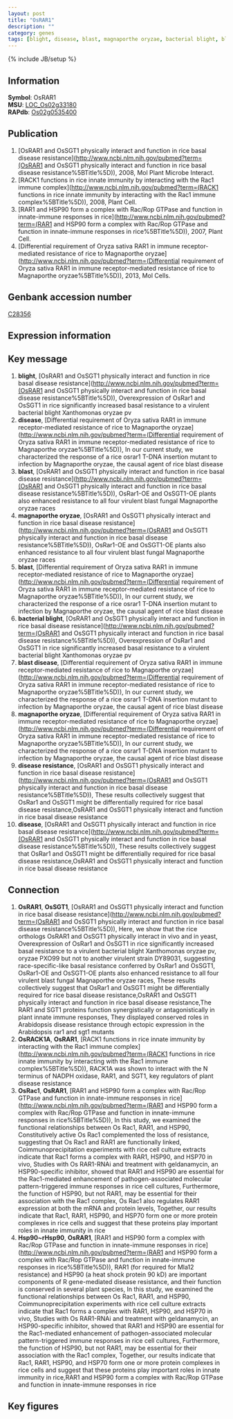 ```yaml
---
layout: post
title: "OsRAR1"
description: ""
category: genes
tags: [blight, disease, blast, magnaporthe oryzae, bacterial blight, blast disease, disease resistance, Gene]
---
```

{% include JB/setup %}

## Information
__Symbol__: OsRAR1  
__MSU__: [LOC_Os02g33180](http://rice.plantbiology.msu.edu/cgi-bin/ORF_infopage.cgi?orf=LOC_Os02g33180)  
__RAPdb__: [Os02g0535400](http://rapdb.dna.affrc.go.jp/viewer/gbrowse_details/irgsp1?name=Os02g0535400)  

## Publication
1. [OsRAR1 and OsSGT1 physically interact and function in rice basal disease resistance](http://www.ncbi.nlm.nih.gov/pubmed?term=(OsRAR1 and OsSGT1 physically interact and function in rice basal disease resistance%5BTitle%5D)), 2008, Mol Plant Microbe Interact.
2. [RACK1 functions in rice innate immunity by interacting with the Rac1 immune complex](http://www.ncbi.nlm.nih.gov/pubmed?term=(RACK1 functions in rice innate immunity by interacting with the Rac1 immune complex%5BTitle%5D)), 2008, Plant Cell.
3. [RAR1 and HSP90 form a complex with Rac/Rop GTPase and function in innate-immune responses in rice](http://www.ncbi.nlm.nih.gov/pubmed?term=(RAR1 and HSP90 form a complex with Rac/Rop GTPase and function in innate-immune responses in rice%5BTitle%5D)), 2007, Plant Cell.
4. [Differential requirement of Oryza sativa RAR1 in immune receptor-mediated resistance of rice to Magnaporthe oryzae](http://www.ncbi.nlm.nih.gov/pubmed?term=(Differential requirement of Oryza sativa RAR1 in immune receptor-mediated resistance of rice to Magnaporthe oryzae%5BTitle%5D)), 2013, Mol Cells.

## Genbank accession number
[C28356](http://www.ncbi.nlm.nih.gov/nuccore/C28356)

## Expression information

## Key message
1. __blight__, [OsRAR1 and OsSGT1 physically interact and function in rice basal disease resistance](http://www.ncbi.nlm.nih.gov/pubmed?term=(OsRAR1 and OsSGT1 physically interact and function in rice basal disease resistance%5BTitle%5D)),  Overexpression of OsRar1 and OsSGT1 in rice significantly increased basal resistance to a virulent bacterial blight Xanthomonas oryzae pv
2. __disease__, [Differential requirement of Oryza sativa RAR1 in immune receptor-mediated resistance of rice to Magnaporthe oryzae](http://www.ncbi.nlm.nih.gov/pubmed?term=(Differential requirement of Oryza sativa RAR1 in immune receptor-mediated resistance of rice to Magnaporthe oryzae%5BTitle%5D)),  In our current study, we characterized the response of a rice osrar1 T-DNA insertion mutant to infection by Magnaporthe oryzae, the causal agent of rice blast disease
3. __blast__, [OsRAR1 and OsSGT1 physically interact and function in rice basal disease resistance](http://www.ncbi.nlm.nih.gov/pubmed?term=(OsRAR1 and OsSGT1 physically interact and function in rice basal disease resistance%5BTitle%5D)),  OsRar1-OE and OsSGT1-OE plants also enhanced resistance to all four virulent blast fungal Magnaporthe oryzae races
4. __magnaporthe oryzae__, [OsRAR1 and OsSGT1 physically interact and function in rice basal disease resistance](http://www.ncbi.nlm.nih.gov/pubmed?term=(OsRAR1 and OsSGT1 physically interact and function in rice basal disease resistance%5BTitle%5D)),  OsRar1-OE and OsSGT1-OE plants also enhanced resistance to all four virulent blast fungal Magnaporthe oryzae races
5. __blast__, [Differential requirement of Oryza sativa RAR1 in immune receptor-mediated resistance of rice to Magnaporthe oryzae](http://www.ncbi.nlm.nih.gov/pubmed?term=(Differential requirement of Oryza sativa RAR1 in immune receptor-mediated resistance of rice to Magnaporthe oryzae%5BTitle%5D)),  In our current study, we characterized the response of a rice osrar1 T-DNA insertion mutant to infection by Magnaporthe oryzae, the causal agent of rice blast disease
6. __bacterial blight__, [OsRAR1 and OsSGT1 physically interact and function in rice basal disease resistance](http://www.ncbi.nlm.nih.gov/pubmed?term=(OsRAR1 and OsSGT1 physically interact and function in rice basal disease resistance%5BTitle%5D)),  Overexpression of OsRar1 and OsSGT1 in rice significantly increased basal resistance to a virulent bacterial blight Xanthomonas oryzae pv
7. __blast disease__, [Differential requirement of Oryza sativa RAR1 in immune receptor-mediated resistance of rice to Magnaporthe oryzae](http://www.ncbi.nlm.nih.gov/pubmed?term=(Differential requirement of Oryza sativa RAR1 in immune receptor-mediated resistance of rice to Magnaporthe oryzae%5BTitle%5D)),  In our current study, we characterized the response of a rice osrar1 T-DNA insertion mutant to infection by Magnaporthe oryzae, the causal agent of rice blast disease
8. __magnaporthe oryzae__, [Differential requirement of Oryza sativa RAR1 in immune receptor-mediated resistance of rice to Magnaporthe oryzae](http://www.ncbi.nlm.nih.gov/pubmed?term=(Differential requirement of Oryza sativa RAR1 in immune receptor-mediated resistance of rice to Magnaporthe oryzae%5BTitle%5D)),  In our current study, we characterized the response of a rice osrar1 T-DNA insertion mutant to infection by Magnaporthe oryzae, the causal agent of rice blast disease
9. __disease resistance__, [OsRAR1 and OsSGT1 physically interact and function in rice basal disease resistance](http://www.ncbi.nlm.nih.gov/pubmed?term=(OsRAR1 and OsSGT1 physically interact and function in rice basal disease resistance%5BTitle%5D)),  These results collectively suggest that OsRar1 and OsSGT1 might be differentially required for rice basal disease resistance,OsRAR1 and OsSGT1 physically interact and function in rice basal disease resistance
10. __disease__, [OsRAR1 and OsSGT1 physically interact and function in rice basal disease resistance](http://www.ncbi.nlm.nih.gov/pubmed?term=(OsRAR1 and OsSGT1 physically interact and function in rice basal disease resistance%5BTitle%5D)),  These results collectively suggest that OsRar1 and OsSGT1 might be differentially required for rice basal disease resistance,OsRAR1 and OsSGT1 physically interact and function in rice basal disease resistance

## Connection
1. __OsRAR1__, __OsSGT1__, [OsRAR1 and OsSGT1 physically interact and function in rice basal disease resistance](http://www.ncbi.nlm.nih.gov/pubmed?term=(OsRAR1 and OsSGT1 physically interact and function in rice basal disease resistance%5BTitle%5D)),  Here, we show that the rice orthologs OsRAR1 and OsSGT1 physically interact in vivo and in yeast, Overexpression of OsRar1 and OsSGT1 in rice significantly increased basal resistance to a virulent bacterial blight Xanthomonas oryzae pv, oryzae PXO99 but not to another virulent strain DY89031, suggesting race-specific-like basal resistance conferred by OsRar1 and OsSGT1, OsRar1-OE and OsSGT1-OE plants also enhanced resistance to all four virulent blast fungal Magnaporthe oryzae races, These results collectively suggest that OsRar1 and OsSGT1 might be differentially required for rice basal disease resistance,OsRAR1 and OsSGT1 physically interact and function in rice basal disease resistance,The RAR1 and SGT1 proteins function synergistically or antagonistically in plant innate immune responses, They displayed conserved roles in Arabidopsis disease resistance through ectopic expression in the Arabidopsis rar1 and sgt1 mutants
2. __OsRACK1A__, __OsRAR1__, [RACK1 functions in rice innate immunity by interacting with the Rac1 immune complex](http://www.ncbi.nlm.nih.gov/pubmed?term=(RACK1 functions in rice innate immunity by interacting with the Rac1 immune complex%5BTitle%5D)),  RACK1A was shown to interact with the N terminus of NADPH oxidase, RAR1, and SGT1, key regulators of plant disease resistance
3. __OsRac1__, __OsRAR1__, [RAR1 and HSP90 form a complex with Rac/Rop GTPase and function in innate-immune responses in rice](http://www.ncbi.nlm.nih.gov/pubmed?term=(RAR1 and HSP90 form a complex with Rac/Rop GTPase and function in innate-immune responses in rice%5BTitle%5D)),  In this study, we examined the functional relationships between Os Rac1, RAR1, and HSP90, Constitutively active Os Rac1 complemented the loss of resistance, suggesting that Os Rac1 and RAR1 are functionally linked, Coimmunoprecipitation experiments with rice cell culture extracts indicate that Rac1 forms a complex with RAR1, HSP90, and HSP70 in vivo, Studies with Os RAR1-RNAi and treatment with geldanamycin, an HSP90-specific inhibitor, showed that RAR1 and HSP90 are essential for the Rac1-mediated enhancement of pathogen-associated molecular pattern-triggered immune responses in rice cell cultures, Furthermore, the function of HSP90, but not RAR1, may be essential for their association with the Rac1 complex, Os Rac1 also regulates RAR1 expression at both the mRNA and protein levels, Together, our results indicate that Rac1, RAR1, HSP90, and HSP70 form one or more protein complexes in rice cells and suggest that these proteins play important roles in innate immunity in rice
4. __Hsp90~rHsp90__, __OsRAR1__, [RAR1 and HSP90 form a complex with Rac/Rop GTPase and function in innate-immune responses in rice](http://www.ncbi.nlm.nih.gov/pubmed?term=(RAR1 and HSP90 form a complex with Rac/Rop GTPase and function in innate-immune responses in rice%5BTitle%5D)),  RAR1 (for required for Mla12 resistance) and HSP90 (a heat shock protein 90 kD) are important components of R gene-mediated disease resistance, and their function is conserved in several plant species, In this study, we examined the functional relationships between Os Rac1, RAR1, and HSP90, Coimmunoprecipitation experiments with rice cell culture extracts indicate that Rac1 forms a complex with RAR1, HSP90, and HSP70 in vivo, Studies with Os RAR1-RNAi and treatment with geldanamycin, an HSP90-specific inhibitor, showed that RAR1 and HSP90 are essential for the Rac1-mediated enhancement of pathogen-associated molecular pattern-triggered immune responses in rice cell cultures, Furthermore, the function of HSP90, but not RAR1, may be essential for their association with the Rac1 complex, Together, our results indicate that Rac1, RAR1, HSP90, and HSP70 form one or more protein complexes in rice cells and suggest that these proteins play important roles in innate immunity in rice,RAR1 and HSP90 form a complex with Rac/Rop GTPase and function in innate-immune responses in rice

## Key figures


